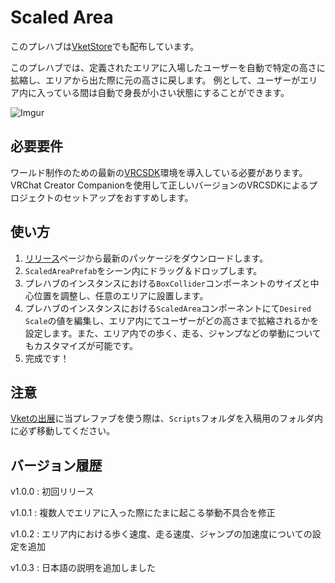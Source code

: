 # Scaled Area

このプレハブは[VketStore](https://store.vket.com/items/9293)でも配布しています。

このプレハブでは、定義されたエリアに入場したユーザーを自動で特定の高さに拡縮し、エリアから出た際に元の高さに戻します。
例として、ユーザーがエリア内に入っている間は自動で身長が小さい状態にすることができます。

![Imgur](https://i.imgur.com/kn64j7L.gif)

## 必要要件

ワールド制作のための最新の[VRCSDK](https://creators.vrchat.com/sdk/)環境を導入している必要があります。VRChat Creator Companionを使用して正しいバージョンのVRCSDKによるプロジェクトのセットアップをおすすめします。

## 使い方

1. [リリース](https://github.com/dbqt/QTVRCWorldAssets/releases)ページから最新のパッケージをダウンロードします。
2. `ScaledAreaPrefab`をシーン内にドラッグ＆ドロップします。
3. プレハブのインスタンスにおける`BoxCollider`コンポーネントのサイズと中心位置を調整し、任意のエリアに設置します。
4. プレハブのインスタンスにおける`ScaledArea`コンポーネントにて`Desired Scale`の値を編集し、エリア内にてユーザーがどの高さまで拡縮されるかを設定します。また、エリア内での歩く、走る、ジャンプなどの挙動についてもカスタマイズが可能です。
5. 完成です！

## 注意

[Vketの出展](https://event.vket.com/en)に当プレファブを使う際は、`Scripts`フォルダを入稿用のフォルダ内に必ず移動してください。

## バージョン履歴

v1.0.0 : 初回リリース

v1.0.1 : 複数人でエリアに入った際にたまに起こる挙動不具合を修正

v1.0.2 : エリア内における歩く速度、走る速度、ジャンプの加速度についての設定を追加

v1.0.3 : 日本語の説明を追加しました
